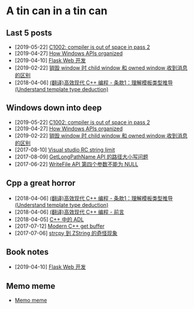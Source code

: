 # A tin can in a tin can

## Last 5 posts

- [2019-05-22] [C1002: compiler is out of space in pass 2](docs/win/2019-05-22-c1002-compiler-is-out-of-heap-space-in-pass-2.md)
- [2019-04-27] [How Windows APIs organized](docs/win/2019-04-27-how-windows-apis-organized.md)
- [2019-04-10] [Flask Web 开发](docs/book-notes/2019-04-10-flask-web-book-note.md)
- [2019-02-22] [销毁 window 时 child window 和 owned window 收到消息的区别](docs/win/2019-02-22-owned-child-window-in-destroying.md)
- [2018-04-06] [(翻译)高效现代 C++ 编程 - 条款1：理解模板类型推导 (Understand template type deduction)](docs/cpp/2018-04-06-effective-modern-cpp-item-1.md)

## Windows down into deep

- [2019-05-22] [C1002: compiler is out of space in pass 2](docs/win/2019-05-22-c1002-compiler-is-out-of-heap-space-in-pass-2.md)
- [2019-04-27] [How Windows APIs organized](docs/win/2019-04-27-how-windows-apis-organized.md)
- [2019-02-22] [销毁 window 时 child window 和 owned window 收到消息的区别](docs/win/2019-02-22-owned-child-window-in-destroying.md)
- [2017-08-10] [Visual studio RC string limit](docs/win/2017-08-10-vs-rc-string-limit.md)
- [2017-08-09] [GetLongPathName API 的路径大小写问题](docs/win/2017-08-09-getlongname-api-case-insensitive.md)
- [2017-06-22] [WriteFile API 第四个参数不能为 NULL](docs/win/2017-06-22-writefile-api-4th-param-cannot-be-null.md)

## Cpp a great horror

- [2018-04-06] [(翻译)高效现代 C++ 编程 - 条款1：理解模板类型推导 (Understand template type deduction)](docs/cpp/2018-04-06-effective-modern-cpp-item-1.md)
- [2018-04-06] [(翻译)高效现代 C++ 编程 - 前言](docs/cpp/2018-04-06-effective-modern-cpp-prefix.md)
- [2018-04-05] [C++ 中的 ADL](docs/cpp/2018-04-05-adl-in-cpp.md)
- [2017-07-12] [Modern C++ get buffer](docs/cpp/2017-07-12-modern-cpp-get-buffer.md)
- [2017-07-06] [strcpy 到 ZString 的奇怪现象](docs/cpp/2017-07-06-shallow-strcpy-copy.md)

## Book notes

- [2019-04-10] [Flask Web 开发](docs/book-notes/2019-04-10-flask-web-book-note.md)

## Memo meme

- [Memo meme](docs/memo-meme.md)

